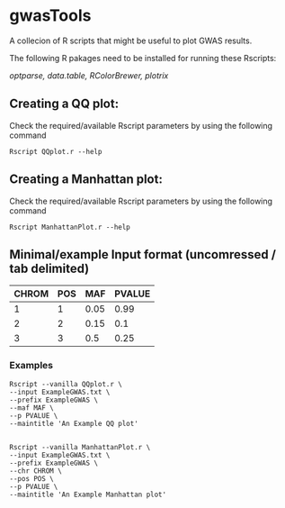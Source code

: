 # gwasTools

A collecion of R scripts that might be useful to plot GWAS results.

The following R pakages need to be installed for running these Rscripts:

*optparse, data.table, RColorBrewer, plotrix*


## Creating a QQ plot:

Check the required/available Rscript parameters by using the following command

    Rscript QQplot.r --help


## Creating a Manhattan plot:

Check the required/available Rscript parameters by using the following command

    Rscript ManhattanPlot.r --help

## Minimal/example Input format (uncomressed / tab delimited)

|CHROM	|POS	|MAF	|PVALUE	|
|---	|---	|---	|---	|
|1  	|1  	|0.05	|0.99	|
|2  	|2   	|0.15	|0.1	|
|3  	|3  	|0.5	|0.25	|


### Examples

    Rscript --vanilla QQplot.r \
    --input ExampleGWAS.txt \
    --prefix ExampleGWAS \
    --maf MAF \
    --p PVALUE \
    --maintitle 'An Example QQ plot'


    Rscript --vanilla ManhattanPlot.r \
    --input ExampleGWAS.txt \
    --prefix ExampleGWAS \
    --chr CHROM \
    --pos POS \
    --p PVALUE \
    --maintitle 'An Example Manhattan plot'
 
